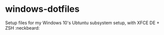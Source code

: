 # windows-dotfiles
Setup files for my Windows 10's Ubtuntu subsystem setup, with XFCE DE + ZSH :neckbeard:
